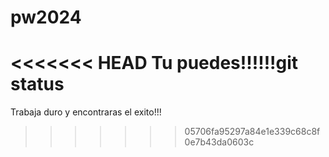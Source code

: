 # pw2024

<<<<<<< HEAD
Tu puedes!!!!!!git status
=======
Trabaja duro y encontraras el exito!!!
>>>>>>> 05706fa95297a84e1e339c68c8f0e7b43da0603c
